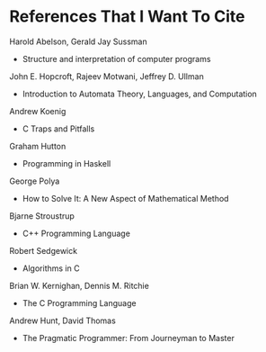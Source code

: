 # References That I Want To Cite

Harold Abelson, Gerald Jay Sussman
- Structure and interpretation of computer programs

John E. Hopcroft, Rajeev Motwani, Jeffrey D. Ullman
- Introduction to Automata Theory, Languages, and Computation

Andrew Koenig
- C Traps and Pitfalls

Graham Hutton
- Programming in Haskell

George Polya
- How to Solve It: A New Aspect of Mathematical Method

Bjarne Stroustrup
- C++ Programming Language

Robert Sedgewick
- Algorithms in C

Brian W. Kernighan, Dennis M. Ritchie
- The C Programming Language

Andrew Hunt, David Thomas
- The Pragmatic Programmer: From Journeyman to Master
